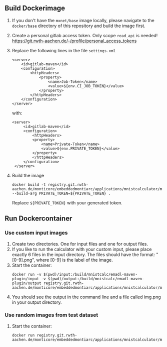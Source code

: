 ## Build Dockerimage

1. If you don't have the `mxnet/base` image locally, please navigate to the `docker/base` directory of this repository and build the image first. 

1. Create a personal gitlab access token. Only scope `read_api` is needed! https://git.rwth-aachen.de/-/profile/personal_access_tokens

1. Replace the following lines in the file `settings.xml`

   ```
   <server>
       <id>gitlab-maven</id>
       <configuration>
           <httpHeaders>
               <property>
                   <name>Job-Token</name>
                   <value>${env.CI_JOB_TOKEN}</value>
               </property>
           </httpHeaders>
       </configuration>
   </server>
   ```

   with:

   ```
   <server>
        <id>gitlab-maven</id>
        <configuration>
            <httpHeaders>
            <property>
                <name>Private-Token</name>
                <value>${env.PRIVATE_TOKEN}</value>
            </property>
            </httpHeaders>
        </configuration>
    </server>
   ```

1. Build the image

   ```
   docker build -t registry.git.rwth-aachen.de/monticore/embeddedmontiarc/applications/mnistcalculator/mxnet/run --build-arg PRIVATE_TOKEN=${PRIVATE_TOKEN} .
   ```

   Replace `${PRIVATE_TOKEN}` with your generated token.

## Run Dockercontainer

### Use custom input images

1. Create two directories. One for input files and one for output files.
1. If you like to run the calculator with your custom input, please place exactly 6 files in the input directory.
   The files should have the format: "[0-9].png", where [0-9] is the label of the image.
1. Start the container:
   ```
   docker run -v $(pwd)/input:/build/mnistcalc/emadl-maven-plugin/input -v $(pwd)/output:/build/mnistcalc/emadl-maven-plugin/output registry.git.rwth-aachen.de/monticore/embeddedmontiarc/applications/mnistcalculator/mxnet/run
   ```
1. You should see the output in the command line and a file called img.png in your output directory.

### Use random images from test dataset

1. Start the container:
   ```
   docker run registry.git.rwth-aachen.de/monticore/embeddedmontiarc/applications/mnistcalculator/mxnet/run
   ```
